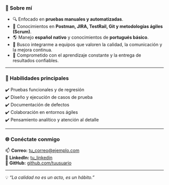 ### 🧩 Sobre mí  
- 🔍 Enfocado en **pruebas manuales y automatizadas**.  
- 🧠 Conocimientos en **Postman, JIRA, TestRail, Git y metodologías ágiles (Scrum)**.  
- 🌎 Manejo **español nativo** y conocimientos de **portugués básico**.  
- 🚀 Busco integrarme a equipos que valoren la calidad, la comunicación y la mejora continua.  
- 🎯 Comprometido con el aprendizaje constante y la entrega de resultados confiables.  

---

### 🧠 Habilidades principales  
✔️ Pruebas funcionales y de regresión  
✔️ Diseño y ejecución de casos de prueba  
✔️ Documentación de defectos  
✔️ Colaboración en entornos ágiles  
✔️ Pensamiento analítico y atención al detalle  

---

### 🌐 Conéctate conmigo  
📫 **Correo:** [tu_correo@ejemplo.com](mailto:tu_correo@ejemplo.com)  
💼 **LinkedIn:** [tu_linkedin](https://linkedin.com/in/tu_linkedin)  
🐙 **GitHub:** [github.com/tuusuario](https://github.com/tuusuario)  

---

💡 *“La calidad no es un acto, es un hábito.”*  

